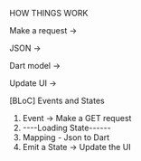HOW THINGS WORK

Make a request  ->  

JSON ->

Dart model -> 

Update UI -> 


[BLoC] Events and States

1. Event -> Make a GET request
2. ----Loading State------
3. Mapping - Json to Dart
4. Emit a State -> Update the UI

